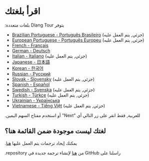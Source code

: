 # اقرأ بلغتك

:بلغات متعددة Dlang Tour يتوفر

- [Brazilian Portuguese - Português Brasileiro](https://tour.dlang.org/tour/pt-br/welcome/welcome-to-d) (جزئي, يتم العمل عليه)
- [European Portuguese - Português Europeu](https://tour.dlang.org/tour/pt/welcome/welcome-to-d) (جزئي, يتم العمل عليه)
- [French - Français](https://tour.dlang.org/tour/fr/welcome/welcome-to-d)
- [German - Deutsch](https://tour.dlang.org/tour/de/welcome/welcome-to-d)
- [Italian - Italiano](https://tour.dlang.org/tour/it/welcome/welcome-to-d) (جزئي, يتم العمل عليه)
- [Japanese - 日本語](https://tour.dlang.org/tour/ja/welcome/welcome-to-d)
- [Korean - 한국어](https://tour.dlang.org/tour/kr/welcome/welcome-to-d)
- [Russian - Pусский](https://tour.dlang.org/tour/ru/welcome/welcome-to-d)
- [Slovak - Slovensky](https://tour.dlang.org/tour/sk/welcome/welcome-to-d) (جزئي, يتم العمل عليه)
- [Spanish - Español](https://tour.dlang.org/tour/es/welcome/welcome-to-d)
- [Swedish - Svenska](https://tour.dlang.org/tour/sv/welcome/welcome-to-d) (جزئي, يتم العمل عليه)
- [Turkish - Türkçe](https://tour.dlang.org/tour/tr/welcome/welcome-to-d) (جزئي, يتم العمل عليه)
- [Ukrainian - Українська](https://tour.dlang.org/tour/uk/welcome/welcome-to-d)
- [Vietnamese - Tiếng Việt](https://tour.dlang.org/tour/vi/welcome/welcome-to-d) (جزئي, يتم العمل عليه)

.أو استخدم مفتاح السهم اليمين "Next" للعربية, فقط انقر على زر التالي أي

## لغتك ليست موجودة ضمن القائمة هنا؟

.يمكنك إيجاد ترجمات يتم العمل عليها [هنا](https://github.com/dlang-tour)

.repository من [هنا](https://github.com/dlang-tour/core/issues/new) لإنشاء ترجمة جديدة في GitHub راسلنا على
